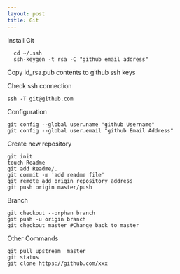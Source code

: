 ```yaml
---
layout: post
title: Git
---
```


Install Git
```sudo apt-get install git
  cd ~/.ssh
  ssh-keygen -t rsa -C "github email address"
```
Copy id_rsa.pub contents to github ssh keys

Check ssh connection
<pre><code>ssh -T git@github.com</code></pre>

Configuration
<pre><code>git config --global user.name "github Username"
git config --global user.email "github Email Address" 
</code></pre>

Create new repository
<pre><code>git init
touch Readme
git add Readme/.
git commit -m 'add readme file'
git remote add origin repository address
git push origin master/push
</code></pre>

Branch
<pre><code>git checkout --orphan branch
git push -u origin branch
git checkout master #Change back to master 
</code></pre>

Other Commands
<pre><code>git pull upstream  master
git status
git clone https://github.com/xxx
</code></pre>
